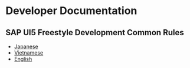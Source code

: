 # Developer Documentation

## SAP UI5 Freestyle Development Common Rules
- [Japanese](pages/guide-coding-style.md)
- [Vietnamese](pages/guide-coding-style_vn.md)
- [English](pages/guide-coding-style_en.md)